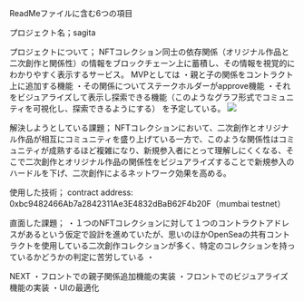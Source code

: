 ReadMeファイルに含む6つの項目

プロジェクト名；sagita

プロジェクトについて；
NFTコレクション同士の依存関係（オリジナル作品と二次創作と関係性）の情報をブロックチェーン上に蓄積し、その情報を視覚的にわかりやすく表示するサービス。
MVPとしては
・親と子の関係をコントラクト上に追加する機能
・その関係についてステークホルダーがapprove機能
・それをビジュアライズして表示し探索できる機能（このようなグラフ形式でコミュニティを可視化し、探索できるようにする）
を予定している。
![](public/FT1g-eGakAEvpKh.jpeg)

解決しようとしている課題；
NFTコレクションにおいて、二次創作とオリジナル作品が相互にコミュニティを盛り上げている一方で、このような関係性はコミュニティが成熟するほど複雑になり、新規参入者にとって理解しにくくなる、そこで二次創作とオリジナル作品の関係性をビジュアライズすることで新規参入のハードルを下げ、二次創作によるネットワーク効果を高める。

使用した技術；
contract address: 0xbc9482466Ab7a2842311Ae3E4832dBaB62F4b20F（mumbai testnet）


直面した課題；
・１つのNFTコレクションに対して１つのコントラクトアドレスがあるという仮定で設計を進めていたが、思いのほかOpenSeaの共有コントラクトを使用している二次創作コレクションが多く、特定のコレクションを持っているかどうかの判定に苦労している
・

NEXT
・フロントでの親子関係追加機能の実装
・フロントでのビジュアライズ機能の実装
・UIの最適化
